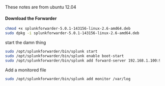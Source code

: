 These notes are from ubuntu 12.04

#### Download the Forwarder
```sh
chmod +x splunkforwarder-5.0.1-143156-linux-2.6-amd64.deb 
sudo dpkg -i splunkforwarder-5.0.1-143156-linux-2.6-amd64.deb 
```

start the damn thing
```sh
sudo /opt/splunkforwarder/bin/splunk start
sudo /opt/splunkforwarder/bin/splunk enable boot-start
sudo /opt/splunkforwarder/bin/splunk add forward-server 192.168.1.100:9997 
```

Add a monitored file
```sh
sudo /opt/splunkforwarder/bin/splunk add monitor /var/log
```
